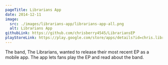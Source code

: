 ```yaml
---
pageTitle: Librarians App
date: 2014-12-11
image:
  src: ./images/librarians-app/librarians-app-all.png
  alt: Librarians App
githubLink: https://github.com/chrisberry4545/LibrariansEP
playStoreLink: https://play.google.com/store/apps/details?id=chris.librariansep
---
```

The band, The Librarians, wanted to release their most recent EP as a mobile app. The app lets fans play the EP and read about the band.
